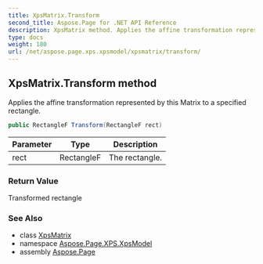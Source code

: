 ```yaml
---
title: XpsMatrix.Transform
second_title: Aspose.Page for .NET API Reference
description: XpsMatrix method. Applies the affine transformation represented by this Matrix to a specified rectangle
type: docs
weight: 180
url: /net/aspose.page.xps.xpsmodel/xpsmatrix/transform/
---
```

## XpsMatrix.Transform method

Applies the affine transformation represented by this Matrix to a specified rectangle.

```csharp
public RectangleF Transform(RectangleF rect)
```

| Parameter | Type | Description |
| --- | --- | --- |
| rect | RectangleF | The rectangle. |

### Return Value

Transformed rectangle

### See Also

* class [XpsMatrix](../)
* namespace [Aspose.Page.XPS.XpsModel](../../xpsmatrix/)
* assembly [Aspose.Page](../../../)


